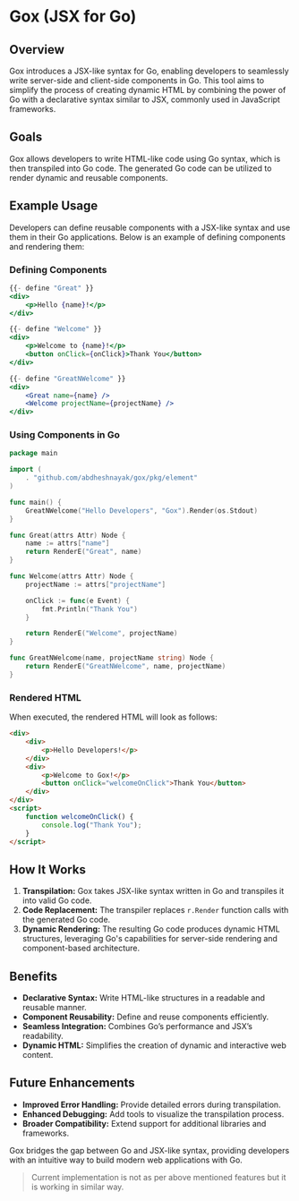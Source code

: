 # Gox (JSX for Go)

## Overview
Gox introduces a JSX-like syntax for Go, enabling developers to seamlessly write server-side and client-side components in Go. This tool aims to simplify the process of creating dynamic HTML by combining the power of Go with a declarative syntax similar to JSX, commonly used in JavaScript frameworks.

## Goals
Gox allows developers to write HTML-like code using Go syntax, which is then transpiled into Go code. The generated Go code can be utilized to render dynamic and reusable components.

## Example Usage
Developers can define reusable components with a JSX-like syntax and use them in their Go applications. Below is an example of defining components and rendering them:

### Defining Components
```jsx
{{- define "Great" }}
<div>
    <p>Hello {name}!</p>
</div>

{{- define "Welcome" }}
<div>
    <p>Welcome to {name}!</p>
    <button onClick={onClick}>Thank You</button>
</div>

{{- define "GreatNWelcome" }}
<div>
    <Great name={name} />
    <Welcome projectName={projectName} />
</div>
```

### Using Components in Go
```go
package main

import (
    . "github.com/abdheshnayak/gox/pkg/element"
)

func main() {
    GreatNWelcome("Hello Developers", "Gox").Render(os.Stdout)
}

func Great(attrs Attr) Node {
    name := attrs["name"]
    return RenderE("Great", name)
}

func Welcome(attrs Attr) Node {
    projectName := attrs["projectName"]

    onClick := func(e Event) {
        fmt.Println("Thank You")
    }

    return RenderE("Welcome", projectName)
}

func GreatNWelcome(name, projectName string) Node {
    return RenderE("GreatNWelcome", name, projectName)
}
```

### Rendered HTML
When executed, the rendered HTML will look as follows:

```html
<div>
    <div>
        <p>Hello Developers!</p>
    </div>
    <div>
        <p>Welcome to Gox!</p>
        <button onClick="welcomeOnClick">Thank You</button>
    </div>
</div>
<script>
    function welcomeOnClick() {
        console.log("Thank You");
    }
</script>
```

## How It Works
1. **Transpilation:** Gox takes JSX-like syntax written in Go and transpiles it into valid Go code.
2. **Code Replacement:** The transpiler replaces `r.Render` function calls with the generated Go code.
3. **Dynamic Rendering:** The resulting Go code produces dynamic HTML structures, leveraging Go's capabilities for server-side rendering and component-based architecture.

## Benefits
- **Declarative Syntax:** Write HTML-like structures in a readable and reusable manner.
- **Component Reusability:** Define and reuse components efficiently.
- **Seamless Integration:** Combines Go’s performance and JSX’s readability.
- **Dynamic HTML:** Simplifies the creation of dynamic and interactive web content.

## Future Enhancements
- **Improved Error Handling:** Provide detailed errors during transpilation.
- **Enhanced Debugging:** Add tools to visualize the transpilation process.
- **Broader Compatibility:** Extend support for additional libraries and frameworks.

Gox bridges the gap between Go and JSX-like syntax, providing developers with an intuitive way to build modern web applications with Go.


> Current implementation is not as per above mentioned features but it is working in similar way.
